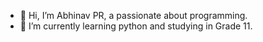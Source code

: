 - 👋 Hi, I’m Abhinav PR, a passionate about programming.
- 👀 I’m currently learning python and studying in Grade 11.

<!---
iamAbhinavPR/iamAbhinavPR is a ✨ special ✨ repository because its `README.md` (this file) appears on your GitHub profile.
You can click the Preview link to take a look at your changes.
--->
